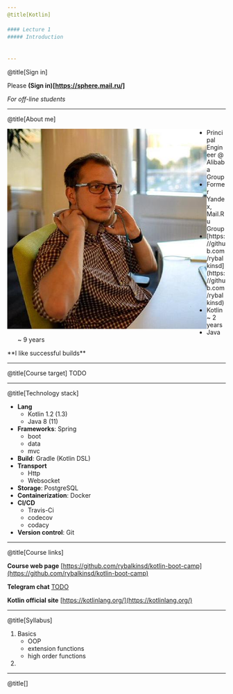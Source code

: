 ```yaml
---
@title[Kotlin]

#### Lecture 1
##### Introduction


---
```

@title[Sign in]

Please **(Sign in)[https://sphere.mail.ru/]**
 
*For off-line students*


---
@title[About me]
<div>
<img src="lecture01/slides/assets/images/me.jpeg" alt="me" class="small" align="left"/> <ul> 
<li> Principal Engineer @ Alibaba Group </li> 
<li> Former Yandex, Mail.Ru Group </li>
<li> [https://github.com/rybalkinsd](https://github.com/rybalkinsd) </li>
<li> Kotlin ~ 2 years </li>
<li> Java ~ 9 years </li></ul> 
</div>
**I like successful builds**

---
@title[Course target]
TODO

---
@title[Technology stack]
- **Lang** 
    - Kotlin 1.2 (1.3)
    - Java 8 (11)
- **Frameworks**: Spring
    - boot
    - data
    - mvc
- **Build**: Gradle (Kotlin DSL)
- **Transport** 
    - Http 
    - Websocket
- **Storage**: PostgreSQL
- **Containerization**: Docker
- **CI/CD** 
    - Travis-Ci
    - codecov
    - codacy
- **Version control**: Git

---
@title[Course links]

**Course web page**
[https://github.com/rybalkinsd/kotlin-boot-camp](https://github.com/rybalkinsd/kotlin-boot-camp)

**Telegram chat**
[TODO](TODO)

**Kotlin official site**
[https://kotlinlang.org/](https://kotlinlang.org/)


---
@title[Syllabus]
1. Basics
    - OOP
    - extension functions
    - high order functions
1. 
    


---
@title[]

